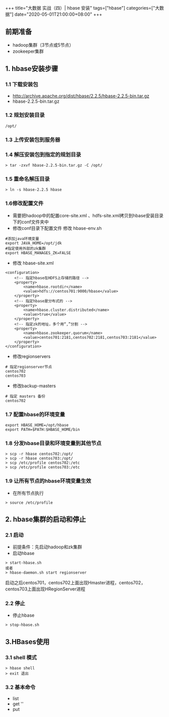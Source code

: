 +++
title="大数据 实战（四）| hbase 安装"
tags=["hbase"]
categories=["大数据"]
date="2020-05-01T21:00:00+08:00"
+++
## 前期准备
- hadoop集群（3节点或5节点）
- zookeeper集群

## 1. hbase安装步骤
### 1.1 下载安装包
- http://archive.apache.org/dist/hbase/2.2.5/hbase-2.2.5-bin.tar.gz
- hbase-2.2.5-bin.tar.gz

### 1.2 规划安装目录
```
/opt/
```
### 1.3 上传安装包到服务器

### 1.4 解压安装包到指定的规划目录
```
> tar -zxvf hbase-2.2.5-bin.tar.gz -C /opt/
```

### 1.5 重命名解压目录
```
> ln -s hbase-2.2.5 hbase
```

### 1.6修改配置文件
- 需要把hadoop中的配置core-site.xml 、hdfs-site.xml拷贝到hbase安装目录下的conf文件夹中
- 修改conf目录下配置文件
修改 hbase-env.sh
```
#添加java环境变量
export JAVA_HOME=/opt/jdk
#指定使用外部的zk集群
export HBASE_MANAGES_ZK=FALSE
```
- 修改 hbase-site.xml
```
<configuration>
    <!-- 指定hbase在HDFS上存储的路径 -->
    <property>
        <name>hbase.rootdir</name>
        <value>hdfs://centos701:9000/hbase</value>
    </property>
    <!-- 指定hbase是分布式的 -->
    <property>
        <name>hbase.cluster.distributed</name>
        <value>true</value>
    </property>
    <!-- 指定zk的地址，多个用“,”分割 -->
    <property>
        <name>hbase.zookeeper.quorum</name>
        <value>centos701:2181,centos702:2181,centos703:2181</value>
    </property>
</configuration>       
```
- 修改regionservers
```
# 指定regionserver节点
centos702
centos703
```
- 修改backup-masters
```
# 指定 masters 备份
centos702
```

### 1.7 配置hbase的环境变量
```
export HBASE_HOME=/opt/hbase
export PATH=$PATH:$HBASE_HOME/bin
```

### 1.8 分发hbase目录和环境变量到其他节点
```
> scp -r hbase centos702:/opt/
> scp -r hbase centos703:/opt/
> scp /etc/profile centos702:/etc
> scp /etc/profile centos703:/etc
```

### 1.9 让所有节点的hbase环境变量生效
- 在所有节点执行
```
> source /etc/profile
```

## 2. hbase集群的启动和停止
### 2.1 启动

- 前提条件：先启动hadoop和zk集群
- 启动hbase
```
> start-hbase.sh
或者
> hbase-daemon.sh start regionserver
```
启动之后centos701，centos702上面出现Hmaster进程，centos702，centos703上面出现HRegionServer进程

### 2.2 停止

- 停止hbase
```
> stop-hbase.sh
```

## 3.HBases使用
### 3.1 shell 模式
```
> hbase shell
> exit 退出
```
### 3.2 基本命令
- list
- get ''
- put
